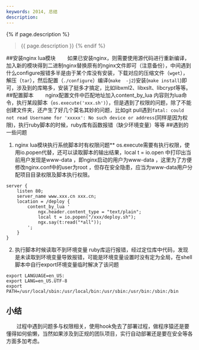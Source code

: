 ```yaml
---
keywords: 2014, 总结
description:
---
```

{% if page.description %}
>{{ page.description }}
{% endif %}

##安装nginx lua模块
&#12288;&#12288;如果已安装nginx，则需要使用源代码进行重新编译，加入新的模块得到二进制nginx替换原有的nginx文件即可（注意备份），中间遇到什么configure报错多半是由于某个库没有安装，下载对应的压缩文件（`wget`），解压（`tar`），然后配置（`./configure`）编译(`make  -j2`)安装(`make install`)即可，涉及到的库略多，安装了挺多才搞定，比如libxml2、libxslt、libcrypt等等。
##配置脚本
&#12288;&#12288;nginx配置文件中匹配地址加入content\_by\_lua 内容则为lua命令，执行某段脚本（`os.execute('xxx.sh')`），但是遇到了权限的问题，除了不能创建文件夹，还产生了好几个莫名其妙的问题，比如git pull遇到`fatal: could not read Username for 'xxxxx': No such device or address`(同样是因为权限)，执行ruby脚本的时候，ruby库有函数报错（缺少环境变量）等等
##遇到的一些问题
1. nginx lua模块执行系统脚本时有权限问题**
os.execute需要有执行权限，使用io.popen代替，还可以读取脚本的输出结果，local t = io.open 中打印出当前用户发现是www-data ，即nginx启动的用户为www-data ，这里为了方便修改nginx.conf中的user为root ，但存在安全隐患，应当为www-data用户分配项目目录权限及脚本执行权限。

``` shell
server {
	listen 80;
	server_name www.xxx.cn xxx.cn;
	location = /deploy {
        content_by_lua ' 
            ngx.header.content_type = "text/plain";
            local t = io.popen("/xxx/deploy.sh");
            ngx.say(t:read("*all"));
	    ';
	}
}
```

2. 执行脚本时候读取不到环境变量
ruby库运行报错，经过定位库中代码，发现是未读取到环境变量导致报错，可能是环境变量设置时没有定为全局，在shell脚本中自行export环境变量临时解决了该问题

``` shell
export LANGUAGE=en_US:
export LANG=en_US.UTF-8
export PATH=/usr/local/sbin:/usr/local/bin:/usr/sbin:/usr/bin:/sbin:/bin
```


## 小结
&#12288;&#12288;过程中遇到问题多与权限相关，使用hook免去了部署过程，做程序猿还是要懂得如何偷懒，当然如果涉及到正规的团队项目，实行自动部署还是要在安全等各方面多加考虑。
